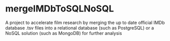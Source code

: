 # mergeIMDbToSQLNoSQL
 A project to accelerate film research by merging the up to date official IMDb database .tsv files into a relational database (such as PostgreSQL) or a NoSQL solution (such as MongoDB) for further analysis
